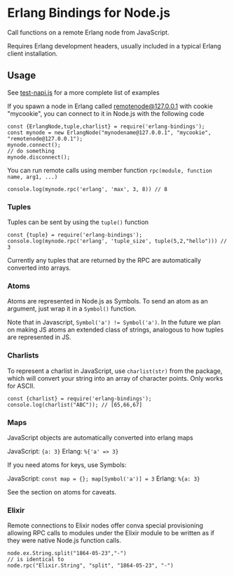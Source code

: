 # Erlang Bindings for Node.js

Call functions on a remote Erlang node from JavaScript.

Requires Erlang development headers, usually included in a typical Erlang
client installation.

## Usage

See [test-napi.js](test-napi.js) for a more complete list of examples

If you spawn a node in Erlang called remotenode@127.0.0.1 with cookie "mycookie",
you can connect to it in Node.js with the following code

```
const {ErlangNode,tuple,charlist} = require('erlang-bindings');
const mynode = new ErlangNode("mynodename@127.0.0.1", "mycookie", "remotenode@127.0.0.1");
mynode.connect();
// do something
mynode.disconnect();
```

You can run remote calls using member function `rpc(module, function name, arg1, ...)`

```
console.log(mynode.rpc('erlang', 'max', 3, 8)) // 8
```

### Tuples

Tuples can be sent by using the `tuple()` function

```
const {tuple} = require('erlang-bindings');
console.log(mynode.rpc('erlang', 'tuple_size', tuple(5,2,"hello"))) // 3
```

Currently any tuples that are returned by the RPC are automatically converted
into arrays.

### Atoms

Atoms are represented in Node.js as Symbols. To send an atom as an argument,
just wrap it in a `Symbol()` function.

Note that in Javascript, `Symbol('a') != Symbol('a')`. In the future we plan
on making JS atoms an extended class of strings, analogous to how tuples are
represented in JS.

### Charlists

To represent a charlist in JavaScript, use `charlist(str)` from the package,
which will convert your string into an array of character points. Only works
for ASCII.

```
const {charlist} = require('erlang-bindings');
console.log(charlist("ABC")); // [65,66,67]
```

### Maps

JavaScript objects are automatically converted into erlang maps

JavaScript: `{a: 3}`
Erlang: `%{'a' => 3}`

If you need atoms for keys, use Symbols:

JavaScript: `const map = {}; map[Symbol('a')] = 3`
Erlang: `%{a: 3}`

See the section on atoms for caveats.

### Elixir

Remote connections to Elixir nodes offer conva special provisioning allowing
RPC calls to modules under the Elixir module to be written as if they were
native Node.js function calls.

```
node.ex.String.split("1864-05-23","-")
// is identical to
node.rpc("Elixir.String", "split", "1864-05-23", "-")
```
